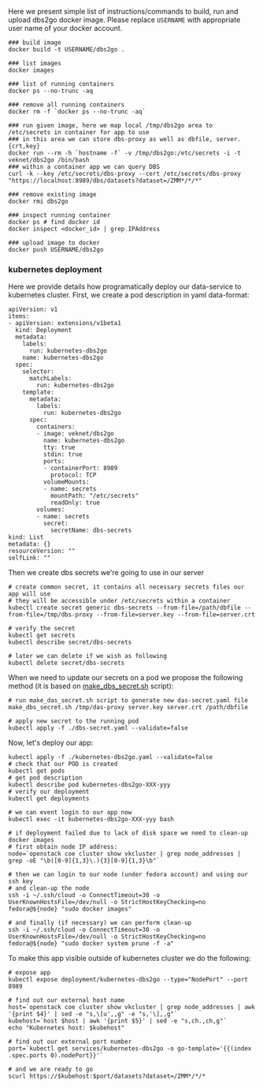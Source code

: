 Here we present simple list of instructions/commands to build, run and upload
dbs2go docker image. Please replace `USERNAME` with appropriate user name
of your docker account.

```
### build image
docker build -t USERNAME/dbs2go .

### list images
docker images

### list of running containers
docker ps --no-trunc -aq

### remove all running containers
docker rm -f `docker ps --no-trunc -aq`

### run given image, here we map local /tmp/dbs2go area to /etc/secrets in container for app to use
### in this area we can store dbs-proxy as well as dbfile, server.{crt,key}
docker run --rm -h `hostname -f` -v /tmp/dbs2go:/etc/secrets -i -t veknet/dbs2go /bin/bash
### within a container app we can query DBS
curl -k --key /etc/secrets/dbs-proxy --cert /etc/secrets/dbs-proxy "https://localhost:8989/dbs/datasets?dataset=/ZMM*/*/*"

### remove existing image
docker rmi dbs2go

### inspect running container
docker ps # find docker id
docker inspect <docker_id> | grep IPAddress

### upload image to docker
docker push USERNAME/dbs2go
```

### kubernetes deployment
Here we provide details how programatically deploy our data-service to
kubernetes cluster. First, we create a pod description in yaml data-format:
```
apiVersion: v1
items:
- apiVersion: extensions/v1beta1
  kind: Deployment
  metadata:
    labels:
      run: kubernetes-dbs2go
    name: kubernetes-dbs2go
  spec:
    selector:
      matchLabels:
        run: kubernetes-dbs2go
    template:
      metadata:
        labels:
          run: kubernetes-dbs2go
      spec:
        containers:
        - image: veknet/dbs2go
          name: kubernetes-dbs2go
          tty: true
          stdin: true
          ports:
          - containerPort: 8989
            protocol: TCP
          volumeMounts:
          - name: secrets
            mountPath: "/etc/secrets"
            readOnly: true
        volumes:
        - name: secrets
          secret:
            secretName: dbs-secrets
kind: List
metadata: {}
resourceVersion: ""
selfLink: ""
```

Then we create dbs secrets we're going to use in our server
```
# create common secret, it contains all necessary secrets files our app will use
# they will be accessible under /etc/secrets within a container
kubectl create secret generic dbs-secrets --from-file=/path/dbfile --from-file=/tmp/dbs-proxy --from-file=server.key --from-file=server.crt

# verify the secret
kubectl get secrets
kubectl describe secret/dbs-secrets

# later we can delete if we wish as following
kubectl delete secret/dbs-secrets
```

When we need to update our secrets on a pod we propose the following method
(it is based on [make_dbs_secret.sh](https://github.com/vkuznet/CMSKubernetes/blob/master/dbs2go/make_dbs_secret.sh) script):
```
# run make_das_secret.sh script to generate new das-secret.yaml file
make_dbs_secret.sh /tmp/das-proxy server.key server.crt /path/dbfile

# apply new secret to the running pod
kubectl apply -f ./dbs-secret.yaml --validate=false
```

Now, let's deploy our app:
```
kubectl apply -f ./kubernetes-dbs2go.yaml --validate=false
# check that our POD is created
kubectl get pods
# get pod description
kubectl describe pod kubernetes-dbs2go-XXX-yyy
# verify our deployment
kubectl get deployments

# we can event login to our app now
kubectl exec -it kubernetes-dbs2go-XXX-yyy bash

# if deployment failed due to lack of disk space we need to clean-up docker images
# first obtain node IP address:
node=`openstack coe cluster show vkcluster | grep node_addresses | grep -oE "\b([0-9]{1,3}\.){3}[0-9]{1,3}\b"`

# then we can login to our node (under fedora account) and using our ssh key
# and clean-up the node
ssh -i ~/.ssh/cloud -o ConnectTimeout=30 -o UserKnownHostsFile=/dev/null -o StrictHostKeyChecking=no fedora@${node} "sudo docker images"

# and finally (if necessary) we can perform clean-up
ssh -i ~/.ssh/cloud -o ConnectTimeout=30 -o UserKnownHostsFile=/dev/null -o StrictHostKeyChecking=no fedora@${node} "sudo docker system prune -f -a"
```
To make this app visible outside of kubernetes cluster we do the following:
```
# expose app
kubectl expose deployment/kubernetes-dbs2go --type="NodePort" --port 8989

# find out our external host name
host=`openstack coe cluster show vkcluster | grep node_addresses | awk '{print $4}' | sed -e "s,\[u',,g" -e "s,'\],,g"`
kubehost=`host $host | awk '{print $5}' | sed -e "s,ch.,ch,g"`
echo "Kubernetes host: $kubehost"

# find out our external port number
port=`kubectl get services/kubernetes-dbs2go -o go-template='{{(index .spec.ports 0).nodePort}}'`

# and we are ready to go
scurl https://$kubehost:$port/datasets?dataset=/ZMM*/*/*
```
